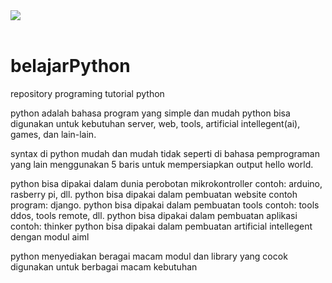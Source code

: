 <div align="left" witdh="112px" height="112px">
  <img src="https://upload.wikimedia.org/wikipedia/commons/c/c3/Python-logo-notext.svg"><br><br>
</div>

# belajarPython

repository programing tutorial python

python adalah bahasa program yang simple dan mudah python
bisa digunakan untuk kebutuhan server, web, tools,
artificial intellegent(ai), games, dan lain-lain.

syntax di python mudah dan mudah tidak seperti di bahasa
pemprograman yang lain menggunakan 5 baris untuk mempersiapkan
output hello world.

python bisa dipakai dalam dunia perobotan mikrokontroller contoh: arduino, rasberry pi, dll.
python bisa dipakai dalam pembuatan website contoh program: django.
python bisa dipakai dalam pembuatan tools contoh: tools ddos, tools remote, dll.
python bisa dipakai dalam pembuatan aplikasi contoh: thinker
python bisa dipakai dalam pembuatan artificial intellegent dengan modul aiml

python menyediakan beragai macam modul dan library yang cocok digunakan untuk berbagai
macam kebutuhan
